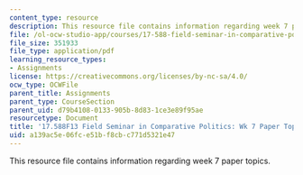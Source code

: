 ```yaml
---
content_type: resource
description: This resource file contains information regarding week 7 paper topics.
file: /ol-ocw-studio-app/courses/17-588-field-seminar-in-comparative-politics-fall-2013/a139ac5e06fce51bf8cbc771d5321e47_MIT17_588F13_Week7Paper.pdf
file_size: 351933
file_type: application/pdf
learning_resource_types:
- Assignments
license: https://creativecommons.org/licenses/by-nc-sa/4.0/
ocw_type: OCWFile
parent_title: Assignments
parent_type: CourseSection
parent_uid: d79b4108-0133-905b-8d83-1ce3e89f95ae
resourcetype: Document
title: '17.588F13 Field Seminar in Comparative Politics: Wk 7 Paper Topics'
uid: a139ac5e-06fc-e51b-f8cb-c771d5321e47
---
```

This resource file contains information regarding week 7 paper topics.